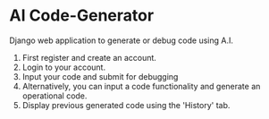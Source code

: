 # AI Code-Generator

Django web application to generate or debug code using A.I.

1. First register and create an account.
2. Login to your account.
3. Input your code and submit for debugging
4. Alternatively, you can input a code functionality and generate an operational code.
5. Display previous generated code using the 'History' tab.
